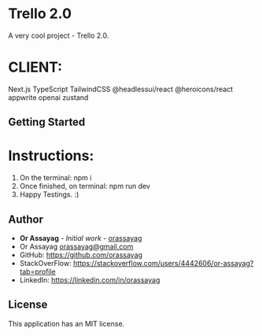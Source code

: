 # Trello 2.0

A very cool project - Trello 2.0.

# CLIENT:

Next.js
TypeScript
TailwindCSS
@headlessui/react
@heroicons/react
appwrite
openai
zustand

## Getting Started

# Instructions:

1. On the terminal: npm i
2. Once finished, on terminal: npm run dev
3. Happy Testings. :)

## Author

- **Or Assayag** - _Initial work_ - [orassayag](https://github.com/orassayag)
- Or Assayag <orassayag@gmail.com>
- GitHub: https://github.com/orassayag
- StackOverFlow: https://stackoverflow.com/users/4442606/or-assayag?tab=profile
- LinkedIn: https://linkedin.com/in/orassayag

## License

This application has an MIT license.

